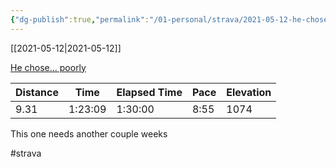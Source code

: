 ```yaml
---
{"dg-publish":true,"permalink":"/01-personal/strava/2021-05-12-he-chose-poorly/"}
---
```



[[2021-05-12\|2021-05-12]]

[He chose... poorly](https://www.strava.com/activities/5287019083)

| Distance | Time    | Elapsed Time | Pace | Elevation |
| -------- | ------- | ------------ | ---- | --------- |
| 9.31     | 1:23:09 | 1:30:00      | 8:55 | 1074      |


This one needs another couple weeks

#strava
